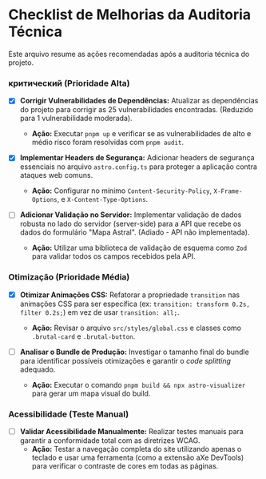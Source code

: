 # Checklist de Melhorias da Auditoria Técnica

Este arquivo resume as ações recomendadas após a auditoria técnica do projeto.

###  критический (Prioridade Alta)

- [x] **Corrigir Vulnerabilidades de Dependências:** Atualizar as dependências do projeto para corrigir as 25 vulnerabilidades encontradas. (Reduzido para 1 vulnerabilidade moderada).
  - **Ação:** Executar `pnpm up` e verificar se as vulnerabilidades de alto e médio risco foram resolvidas com `pnpm audit`.

- [x] **Implementar Headers de Segurança:** Adicionar headers de segurança essenciais no arquivo `astro.config.ts` para proteger a aplicação contra ataques web comuns.
  - **Ação:** Configurar no mínimo `Content-Security-Policy`, `X-Frame-Options`, e `X-Content-Type-Options`.

- [ ] **Adicionar Validação no Servidor:** Implementar validação de dados robusta no lado do servidor (server-side) para a API que recebe os dados do formulário "Mapa Astral". (Adiado - API não implementada).
  - **Ação:** Utilizar uma biblioteca de validação de esquema como `Zod` para validar todos os campos recebidos pela API.

### Otimização (Prioridade Média)

- [x] **Otimizar Animações CSS:** Refatorar a propriedade `transition` nas animações CSS para ser específica (ex: `transition: transform 0.2s, filter 0.2s;`) em vez de usar `transition: all;`.
  - **Ação:** Revisar o arquivo `src/styles/global.css` e classes como `.brutal-card` e `.brutal-button`.

- [ ] **Analisar o Bundle de Produção:** Investigar o tamanho final do bundle para identificar possíveis otimizações e garantir o *code splitting* adequado.
  - **Ação:** Executar o comando `pnpm build && npx astro-visualizer` para gerar um mapa visual do build.

### Acessibilidade (Teste Manual)

- [ ] **Validar Acessibilidade Manualmente:** Realizar testes manuais para garantir a conformidade total com as diretrizes WCAG.
  - **Ação:** Testar a navegação completa do site utilizando apenas o teclado e usar uma ferramenta (como a extensão aXe DevTools) para verificar o contraste de cores em todas as páginas.
